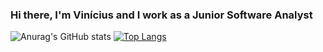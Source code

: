 ### Hi there, I'm Vinícius and I work as a Junior Software Analyst

![Anurag's GitHub stats](https://github-readme-stats.vercel.app/api?username=vbbandeira&show_icons=true&theme=onedark)
[![Top Langs](https://github-readme-stats.vercel.app/api/top-langs/?username=vbbandeira&layout=compact&theme=onedark)](https://github.com/anuraghazra/github-readme-stats)
